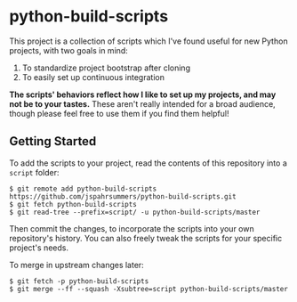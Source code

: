 # python-build-scripts

This project is a collection of scripts which I've found useful for new Python projects, with two goals in mind:

 1. To standardize project bootstrap after cloning
 1. To easily set up continuous integration

**The scripts' behaviors reflect how I like to set up my projects, and may not be to your tastes.** These aren't really intended for a broad audience, though please feel free to use them if you find them helpful!

## Getting Started

To add the scripts to your project, read the contents of this repository into a `script` folder:

```
$ git remote add python-build-scripts https://github.com/jspahrsummers/python-build-scripts.git
$ git fetch python-build-scripts
$ git read-tree --prefix=script/ -u python-build-scripts/master
```

Then commit the changes, to incorporate the scripts into your own repository's history. You can also freely tweak the scripts for your specific project's needs.

To merge in upstream changes later:

```
$ git fetch -p python-build-scripts
$ git merge --ff --squash -Xsubtree=script python-build-scripts/master
```
